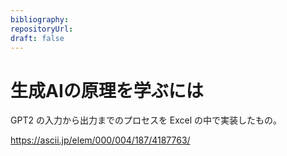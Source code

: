 ```yaml
---
bibliography: 
repositoryUrl:
draft: false
---
```


# 生成AIの原理を学ぶには

GPT2 の入力から出力までのプロセスを Excel の中で実装したもの。

https://ascii.jp/elem/000/004/187/4187763/

